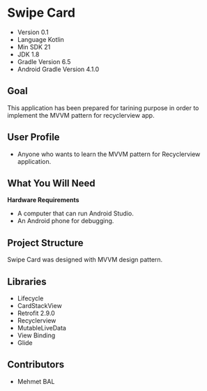 # Swipe Card
- Version 0.1
- Language Kotlin
- Min SDK 21
- JDK 1.8
- Gradle Version 6.5
- Android Gradle Version 4.1.0

## Goal
This application has been prepared for tarining purpose in order to implement the MVVM pattern for recyclerview app.

## User Profile
- Anyone who wants to learn the MVVM pattern for Recyclerview application.

## What You Will Need
**Hardware Requirements**
- A computer that can run Android Studio.
- An Android phone for debugging.

## Project Structure
Swipe Card was designed with MVVM design pattern.

## Libraries
- Lifecycle
- CardStackView
- Retrofit 2.9.0
- Recyclerview
- MutableLiveData
- View Binding
- Glide

## Contributors
- Mehmet BAL
